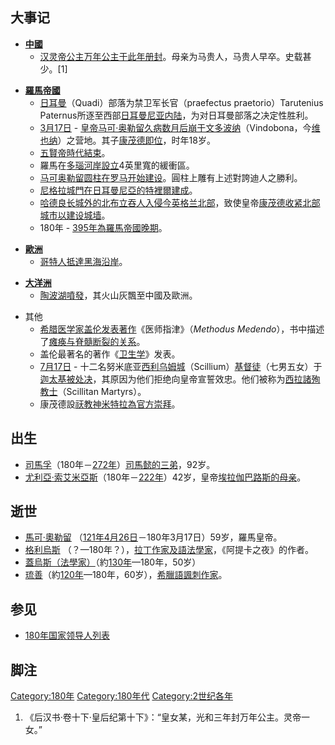 ## 大事记

  - **[中國](../Page/中國.md "wikilink")**
      - [汉灵帝公主](../Page/汉灵帝.md "wikilink")[万年公主于此年册封](https://zh.wikipedia.org/wiki/萬年公主 "wikilink")。母亲为马贵人，马贵人早卒。史载甚少。\[1\]

<!-- end list -->

  - **[羅馬帝國](../Page/羅馬帝國.md "wikilink")**
      - [日耳曼](../Page/日耳曼人.md "wikilink")（Quadi）部落为禁卫军长官（praefectus
        praetorio）Tarutenius
        Paternus所逐至西部[日耳曼尼亚内陆](../Page/日耳曼尼亚.md "wikilink")，为对日耳曼部落之决定性胜利。
      - [3月17日](../Page/3月17日.md "wikilink") -
        [皇帝](../Page/羅馬皇帝.md "wikilink")[马可·奥勒留久病数月后崩于文多波纳](https://zh.wikipedia.org/wiki/马可·奥勒留 "wikilink")（Vindobona，今[维也纳](https://zh.wikipedia.org/wiki/维也纳 "wikilink")）之营地。其子[康茂德即位](../Page/康茂德.md "wikilink")，时年18岁。
      - [五賢帝時代結束](https://zh.wikipedia.org/wiki/五賢帝時代 "wikilink")。
      - 羅馬在[多瑙河岸設立](../Page/多瑙河.md "wikilink")4英里寬的緩衝區。
      - [马可奥勒留圆柱在](../Page/馬可奧里略圓柱.md "wikilink")[罗马开始建设](../Page/罗马.md "wikilink")。圓柱上雕有上述對誇迪人之勝利。
      - [尼格拉城門在日耳曼尼亞的](../Page/尼格拉城門.md "wikilink")[特裡爾建成](../Page/特里尔.md "wikilink")。
      - [哈德良长城外的北](../Page/哈德良长城.md "wikilink")[布立吞人入侵今](https://zh.wikipedia.org/wiki/布立吞人 "wikilink")[英格兰北部](../Page/英格兰.md "wikilink")，致使皇帝[康茂德收紧北部城市以建设城墙](../Page/康茂德.md "wikilink")。
      - 180年 -
        [395年為](https://zh.wikipedia.org/wiki/395年 "wikilink")[羅馬帝國晚期](../Page/羅馬帝國.md "wikilink")。

<!-- end list -->

  - **[歐洲](https://zh.wikipedia.org/wiki/歐洲 "wikilink")**
      - [哥特人抵達](../Page/哥特人.md "wikilink")[黑海沿岸](../Page/黑海.md "wikilink")。

<!-- end list -->

  - **[大洋洲](../Page/大洋洲.md "wikilink")**
      - [陶波湖噴發](https://zh.wikipedia.org/wiki/陶波湖 "wikilink")，其火山灰飄至中國及歐洲。

<!-- end list -->

  - 其他
      - [希腊](../Page/古希腊.md "wikilink")[医学家](https://zh.wikipedia.org/wiki/醫學家 "wikilink")[盖伦发表著作](../Page/盖伦.md "wikilink")《医师指津》（*Methodus
        Medendo*），书中描述了[瘫痪与](../Page/瘫痪.md "wikilink")[脊髓断裂的关系](../Page/脊髓.md "wikilink")。
      - 盖伦最著名的著作《[卫生学](https://zh.wikipedia.org/wiki/卫生学 "wikilink")》发表。
      - [7月17日](https://zh.wikipedia.org/wiki/7月17日 "wikilink") -
        十二名努米底亚[西利乌姆城](https://zh.wikipedia.org/wiki/西利乌姆 "wikilink")（Scillium）[基督徒](../Page/基督徒.md "wikilink")（七男五女）于[迦太基被处决](../Page/迦太基.md "wikilink")，其原因为他们拒绝向皇帝宣誓效忠。他们被称为[西拉諸殉教士](https://zh.wikipedia.org/wiki/西拉諸殉教士 "wikilink")（Scillitan
        Martyrs）。
      - 康茂德設[祆教神](https://zh.wikipedia.org/wiki/祆教 "wikilink")[米特拉為官方崇拜](https://zh.wikipedia.org/wiki/米特拉 "wikilink")。

## 出生

  - [司馬孚](../Page/司馬孚.md "wikilink")（180年－[272年](https://zh.wikipedia.org/wiki/272年 "wikilink")）[司馬懿的三弟](../Page/司马懿.md "wikilink")，92岁。
  - [尤利亞·索艾米亞斯](https://zh.wikipedia.org/wiki/尤利亞·索艾米亞斯 "wikilink")（180年－[222年](https://zh.wikipedia.org/wiki/222年 "wikilink")）42岁，皇帝[埃拉伽巴路斯的母亲](../Page/埃拉伽巴路斯.md "wikilink")。

## 逝世

  - [馬可·奧勒留](https://zh.wikipedia.org/wiki/马可·奥勒留 "wikilink")
    （[121年](https://zh.wikipedia.org/wiki/121年 "wikilink")[4月26日](../Page/4月26日.md "wikilink")－180年3月17日）59岁，羅馬皇帝。
  - [格利烏斯](https://zh.wikipedia.org/wiki/格利烏斯 "wikilink")
    （？—180年？），[拉丁作家及](../Page/拉丁语.md "wikilink")[語法學家](https://zh.wikipedia.org/wiki/语法学家 "wikilink")，《阿提卡之夜》的作者。
  - [蓋烏斯（法學家）](https://zh.wikipedia.org/wiki/蓋烏斯（法學家） "wikilink")（約[130年](https://zh.wikipedia.org/wiki/130年 "wikilink")—180年，50岁）
  - [琉善](../Page/琉善.md "wikilink")（約[120年](https://zh.wikipedia.org/wiki/120年 "wikilink")—180年，60岁），[希臘語諷刺作家](https://zh.wikipedia.org/wiki/希臘語 "wikilink")。

## 参见

  - [180年国家领导人列表](https://zh.wikipedia.org/wiki/180年国家领导人列表 "wikilink")

## 脚注

[Category:180年](https://zh.wikipedia.org/wiki/Category:180年 "wikilink")
[Category:180年代](https://zh.wikipedia.org/wiki/Category:180年代 "wikilink")
[Category:2世纪各年](https://zh.wikipedia.org/wiki/Category:2世纪各年 "wikilink")

1.  《后汉书·卷十下·皇后纪第十下》：“皇女某，光和三年封万年公主。灵帝一女。”